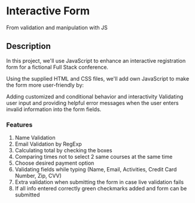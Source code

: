# Interactive Form
From validation and manipulation with JS

## Description

In this project, we'll use JavaScript to enhance an interactive registration form for a fictional Full Stack conference.

Using the supplied HTML and CSS files, we'll add own JavaScript to make the form more user-friendly by:

Adding customized and conditional behavior and interactivity
Validating user input and providing helpful error messages when the user enters invalid information into the form fields.

### Features

1. Name Validation
2. Email Validation by RegExp
3. Calculating total by checking the boxes
4. Comparing times not to select 2 same courses at the same time
5. Choose desired payment option
6. Validating fields while typing (Name, Email, Activities, Credit Card Number, Zip, CVV)
7. Extra validation when submitting the form in case live validation fails
8. If all info entered correctly green checkmarks added and form can be submitted

